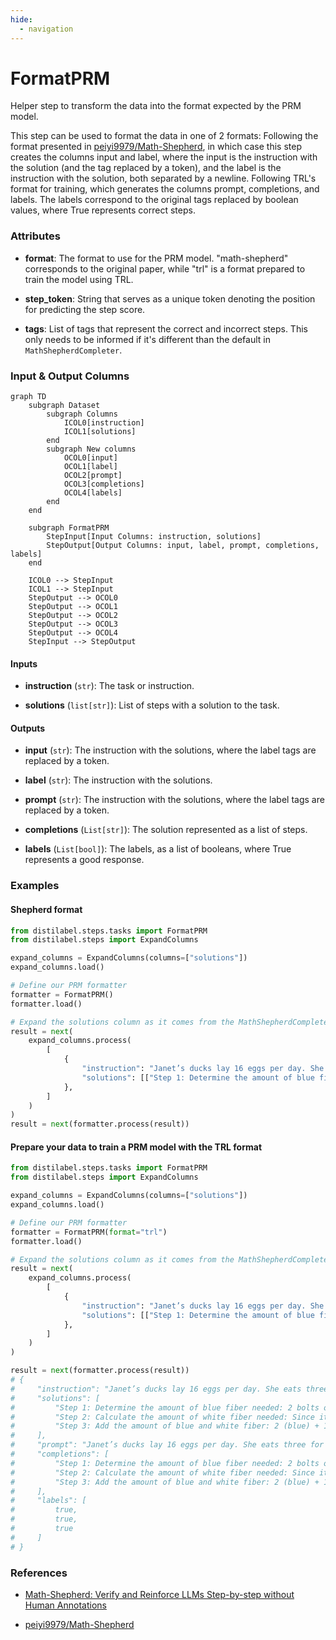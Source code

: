 ```yaml
---
hide:
  - navigation
---
```

# FormatPRM

Helper step to transform the data into the format expected by the PRM model.



This step can be used to format the data in one of 2 formats:
    Following the format presented
    in [peiyi9979/Math-Shepherd](https://huggingface.co/datasets/peiyi9979/Math-Shepherd?row=0),
    in which case this step creates the columns input and label, where the input is the instruction
    with the solution (and the tag replaced by a token), and the label is the instruction
    with the solution, both separated by a newline.
    Following TRL's format for training, which generates the columns prompt, completions, and labels.
    The labels correspond to the original tags replaced by boolean values, where True represents
    correct steps.





### Attributes

- **format**: The format to use for the PRM model.  "math-shepherd" corresponds to the original paper, while "trl" is a format  prepared to train the model using TRL.

- **step_token**: String that serves as a unique token denoting the position  for predicting the step score.

- **tags**: List of tags that represent the correct and incorrect steps.  This only needs to be informed if it's different than the default in  `MathShepherdCompleter`.





### Input & Output Columns

``` mermaid
graph TD
	subgraph Dataset
		subgraph Columns
			ICOL0[instruction]
			ICOL1[solutions]
		end
		subgraph New columns
			OCOL0[input]
			OCOL1[label]
			OCOL2[prompt]
			OCOL3[completions]
			OCOL4[labels]
		end
	end

	subgraph FormatPRM
		StepInput[Input Columns: instruction, solutions]
		StepOutput[Output Columns: input, label, prompt, completions, labels]
	end

	ICOL0 --> StepInput
	ICOL1 --> StepInput
	StepOutput --> OCOL0
	StepOutput --> OCOL1
	StepOutput --> OCOL2
	StepOutput --> OCOL3
	StepOutput --> OCOL4
	StepInput --> StepOutput

```


#### Inputs


- **instruction** (`str`): The task or instruction.

- **solutions** (`list[str]`): List of steps with a solution to the task.




#### Outputs


- **input** (`str`): The instruction with the solutions, where the label tags  are replaced by a token.

- **label** (`str`): The instruction with the solutions.

- **prompt** (`str`): The instruction with the solutions, where the label tags  are replaced by a token.

- **completions** (`List[str]`): The solution represented as a list of steps.

- **labels** (`List[bool]`): The labels, as a list of booleans, where True represents  a good response.





### Examples


#### Shepherd format
```python
from distilabel.steps.tasks import FormatPRM
from distilabel.steps import ExpandColumns

expand_columns = ExpandColumns(columns=["solutions"])
expand_columns.load()

# Define our PRM formatter
formatter = FormatPRM()
formatter.load()

# Expand the solutions column as it comes from the MathShepherdCompleter
result = next(
    expand_columns.process(
        [
            {
                "instruction": "Janet’s ducks lay 16 eggs per day. She eats three for breakfast every morning and bakes muffins for her friends every day with four. She sells the remainder at the farmers' market daily for $2 per fresh duck egg. How much in dollars does she make every day at the farmers' market?",
                "solutions": [["Step 1: Determine the amount of blue fiber needed: 2 bolts of blue fiber are required. +", "Step 2: Calculate the amount of white fiber needed: Since it's half that much, we can divide 2 by 2: 2 / 2 = <<2/2=1>>1 bolt of white fiber. +", "Step 3: Add the amount of blue and white fiber: 2 (blue) + 1 (white) = <<2+1=3>>3 bolts of fiber in total. The answer is: 3 +"], ["Step 1: Determine the amount of blue fiber needed: 2 bolts of blue fiber are required. +", "Step 2: Calculate the amount of white fiber needed: Since it's half that much, we can multiply 2 by 0.5 (which is the same as dividing by 2): 2 * 0.5 = <<2*0.5=1>>1 bolt of white fiber. +", "Step 3: Add the amount of blue and white fiber: 2 (blue) + 1 (white) = <<2+1=3>>3 bolts of fiber in total. The answer is: 3 +"], ["Step 1: Determine the amount of blue fiber needed: 2 bolts of blue fiber are required. +", "Step 2: Calculate the amount of white fiber needed: Since it's half that much, we can multiply 2 by 0.5 (which is the same as dividing by 2): 2 * 0.5 = <<2*0.5=1>>1 bolt of white fiber. +", "Step 3: Add the amount of blue and white fiber: 2 (blue) + 1 (white) = <<2+1=3>>3 bolts of fiber in total. The answer is: 3 +"], ["Step 1: Determine the amount of blue fiber needed: 2 bolts of blue fiber are required. +", "Step 2: Calculate the amount of white fiber needed: Since it's half that much, we can multiply 2 by 0.5 (which is the same as dividing by 2): 2 * 0.5 = <<2*0.5=1>>1 bolt of white fiber. +", "Step 3: Add the amount of blue and white fiber: 2 (blue) + 1 (white) = <<2+1=3>>3 bolts of fiber in total. The answer is: 3 +"], ["Step 1: Determine the amount of blue fiber needed: 2 bolts of blue fiber are required. +", "Step 2: Calculate the amount of white fiber needed: Since it's half that much, we can divide 2 by 2: 2 / 2 = <<2/2=1>>1 bolt of white fiber. +", "Step 3: Add the amount of blue and white fiber: 2 (blue) + 1 (white) = <<2+1=3>>3 bolts of fiber in total. The answer is: 3 +"]]
            },
        ]
    )
)
result = next(formatter.process(result))
```

#### Prepare your data to train a PRM model with the TRL format
```python
from distilabel.steps.tasks import FormatPRM
from distilabel.steps import ExpandColumns

expand_columns = ExpandColumns(columns=["solutions"])
expand_columns.load()

# Define our PRM formatter
formatter = FormatPRM(format="trl")
formatter.load()

# Expand the solutions column as it comes from the MathShepherdCompleter
result = next(
    expand_columns.process(
        [
            {
                "instruction": "Janet’s ducks lay 16 eggs per day. She eats three for breakfast every morning and bakes muffins for her friends every day with four. She sells the remainder at the farmers' market daily for $2 per fresh duck egg. How much in dollars does she make every day at the farmers' market?",
                "solutions": [["Step 1: Determine the amount of blue fiber needed: 2 bolts of blue fiber are required. +", "Step 2: Calculate the amount of white fiber needed: Since it's half that much, we can divide 2 by 2: 2 / 2 = <<2/2=1>>1 bolt of white fiber. +", "Step 3: Add the amount of blue and white fiber: 2 (blue) + 1 (white) = <<2+1=3>>3 bolts of fiber in total. The answer is: 3 +"], ["Step 1: Determine the amount of blue fiber needed: 2 bolts of blue fiber are required. +", "Step 2: Calculate the amount of white fiber needed: Since it's half that much, we can multiply 2 by 0.5 (which is the same as dividing by 2): 2 * 0.5 = <<2*0.5=1>>1 bolt of white fiber. +", "Step 3: Add the amount of blue and white fiber: 2 (blue) + 1 (white) = <<2+1=3>>3 bolts of fiber in total. The answer is: 3 +"], ["Step 1: Determine the amount of blue fiber needed: 2 bolts of blue fiber are required. +", "Step 2: Calculate the amount of white fiber needed: Since it's half that much, we can multiply 2 by 0.5 (which is the same as dividing by 2): 2 * 0.5 = <<2*0.5=1>>1 bolt of white fiber. +", "Step 3: Add the amount of blue and white fiber: 2 (blue) + 1 (white) = <<2+1=3>>3 bolts of fiber in total. The answer is: 3 +"], ["Step 1: Determine the amount of blue fiber needed: 2 bolts of blue fiber are required. +", "Step 2: Calculate the amount of white fiber needed: Since it's half that much, we can multiply 2 by 0.5 (which is the same as dividing by 2): 2 * 0.5 = <<2*0.5=1>>1 bolt of white fiber. +", "Step 3: Add the amount of blue and white fiber: 2 (blue) + 1 (white) = <<2+1=3>>3 bolts of fiber in total. The answer is: 3 +"], ["Step 1: Determine the amount of blue fiber needed: 2 bolts of blue fiber are required. +", "Step 2: Calculate the amount of white fiber needed: Since it's half that much, we can divide 2 by 2: 2 / 2 = <<2/2=1>>1 bolt of white fiber. +", "Step 3: Add the amount of blue and white fiber: 2 (blue) + 1 (white) = <<2+1=3>>3 bolts of fiber in total. The answer is: 3 +"]]
            },
        ]
    )
)

result = next(formatter.process(result))
# {
#     "instruction": "Janet’s ducks lay 16 eggs per day. She eats three for breakfast every morning and bakes muffins for her friends every day with four. She sells the remainder at the farmers' market daily for $2 per fresh duck egg. How much in dollars does she make every day at the farmers' market?",
#     "solutions": [
#         "Step 1: Determine the amount of blue fiber needed: 2 bolts of blue fiber are required. +",
#         "Step 2: Calculate the amount of white fiber needed: Since it's half that much, we can divide 2 by 2: 2 / 2 = <<2/2=1>>1 bolt of white fiber. +",
#         "Step 3: Add the amount of blue and white fiber: 2 (blue) + 1 (white) = <<2+1=3>>3 bolts of fiber in total. The answer is: 3 +"
#     ],
#     "prompt": "Janet’s ducks lay 16 eggs per day. She eats three for breakfast every morning and bakes muffins for her friends every day with four. She sells the remainder at the farmers' market daily for $2 per fresh duck egg. How much in dollars does she make every day at the farmers' market?",
#     "completions": [
#         "Step 1: Determine the amount of blue fiber needed: 2 bolts of blue fiber are required.",
#         "Step 2: Calculate the amount of white fiber needed: Since it's half that much, we can divide 2 by 2: 2 / 2 = <<2/2=1>>1 bolt of white fiber.",
#         "Step 3: Add the amount of blue and white fiber: 2 (blue) + 1 (white) = <<2+1=3>>3 bolts of fiber in total. The answer is: 3"
#     ],
#     "labels": [
#         true,
#         true,
#         true
#     ]
# }
```




### References

- [Math-Shepherd: Verify and Reinforce LLMs Step-by-step without Human Annotations](https://arxiv.org/abs/2312.08935)

- [peiyi9979/Math-Shepherd](https://huggingface.co/datasets/peiyi9979/Math-Shepherd?row=0)


